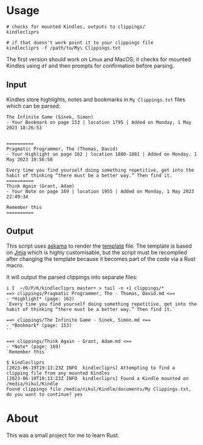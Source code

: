 

# Usage

```
# checks for mounted Kindles, outputs to clippings/
kindlecliprs

# if that doesn't work point it to your clippings file
kindlecliprs -f /path/to/My\ Clippings.txt
```

The first version should work on Linux and MacOS; it checks for mounted Kindles using `df` and then prompts for confirmation before parsing.

## Input

Kindles store highlights, notes and bookmarks in `My Clippings.txt` files which can be parsed:

```
The Infinite Game (Sinek, Simon)
- Your Bookmark on page 153 | location 1795 | Added on Monday, 1 May 2023 18:26:53


==========
Pragmatic Programmer, The (Thomas, David)
- Your Highlight on page 162 | location 1880-1881 | Added on Monday, 1 May 2023 19:56:58

Every time you find yourself doing something repetitive, get into the habit of thinking “there must be a better way.” Then find it.
==========
Think Again (Grant, Adam)
- Your Note on page 169 | location 1955 | Added on Monday, 1 May 2023 22:49:34

Remember this
==========
```

## Output

This script uses [askama](https://github.com/djc/askama/tree/main) to render the [template](/templates/quote_template.md) file. The template is based on [Jinja](https://jinja.palletsprojects.com/) which is highly customisable, but the script must be recompiled after changing the template because it becomes part of the code via a Rust macro.

It will output the parsed clippings into separate files:

```
i I  ~/D/P/K/kindlecliprs master• > tail -n +1 clippings/*
==> clippings/Pragmatic Programmer, The - Thomas, David.md <==
- *Highlight* (page: 162)
`Every time you find yourself doing something repetitive, get into the habit of thinking “there must be a better way.” Then find it.`

==> clippings/The Infinite Game - Sinek, Simon.md <==
- *Bookmark* (page: 153)
``

==> clippings/Think Again - Grant, Adam.md <==
- *Note* (page: 169)
`Remember this`
```

```
$ kindlecliprs
[2023-06-19T19:13:23Z INFO  kindlecliprs] Attempting to find a clipping file from any mounted Kindles
[2023-06-19T19:13:23Z INFO  kindlecliprs] Found a Kindle mounted on /media/nikul/Kindle
Found clippings file /media/nikul/Kindle/documents/My Clippings.txt, do you want to continue? yes
````

# About

This was a small project for me to learn Rust.



